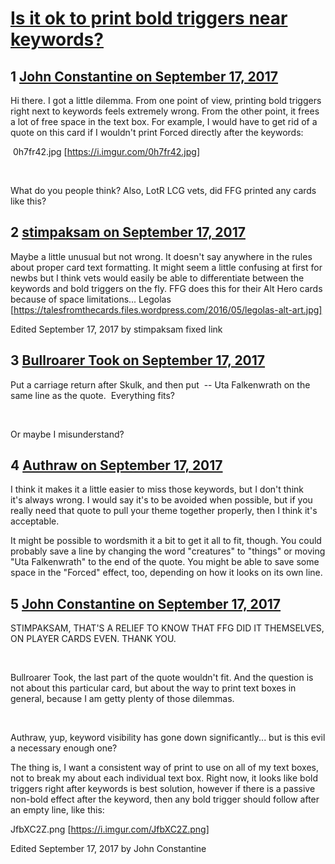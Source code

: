# [Is it ok to print bold triggers near keywords?](https://community.fantasyflightgames.com/topic/258853-is-it-ok-to-print-bold-triggers-near-keywords/)

## 1 [John Constantine on September 17, 2017](https://community.fantasyflightgames.com/topic/258853-is-it-ok-to-print-bold-triggers-near-keywords/?do=findComment&comment=2986924)

Hi there. I got a little dilemma. From one point of view, printing bold triggers right next to keywords feels extremely wrong. From the other point, it frees a lot of free space in the text box. For example, I would have to get rid of a quote on this card if I wouldn't print Forced directly after the keywords:

 0h7fr42.jpg [https://i.imgur.com/0h7fr42.jpg]

 

What do you people think? Also, LotR LCG vets, did FFG printed any cards like this?

## 2 [stimpaksam on September 17, 2017](https://community.fantasyflightgames.com/topic/258853-is-it-ok-to-print-bold-triggers-near-keywords/?do=findComment&comment=2986932)

Maybe a little unusual but not wrong. It doesn't say anywhere in the rules about proper card text formatting. It might seem a little confusing at first for newbs but I think vets would easily be able to differentiate between the keywords and bold triggers on the fly. FFG does this for their Alt Hero cards because of space limitations... Legolas [https://talesfromthecards.files.wordpress.com/2016/05/legolas-alt-art.jpg]

Edited September 17, 2017 by stimpaksam
fixed link

## 3 [Bullroarer Took on September 17, 2017](https://community.fantasyflightgames.com/topic/258853-is-it-ok-to-print-bold-triggers-near-keywords/?do=findComment&comment=2986945)

Put a carriage return after Skulk, and then put  -- Uta Falkenwrath on the same line as the quote.  Everything fits?

 

Or maybe I misunderstand?

## 4 [Authraw on September 17, 2017](https://community.fantasyflightgames.com/topic/258853-is-it-ok-to-print-bold-triggers-near-keywords/?do=findComment&comment=2986950)

I think it makes it a little easier to miss those keywords, but I don't think it's always wrong. I would say it's to be avoided when possible, but if you really need that quote to pull your theme together properly, then I think it's acceptable.

It might be possible to wordsmith it a bit to get it all to fit, though. You could probably save a line by changing the word "creatures" to "things" or moving "Uta Falkenwrath" to the end of the quote. You might be able to save some space in the "Forced" effect, too, depending on how it looks on its own line.

## 5 [John Constantine on September 17, 2017](https://community.fantasyflightgames.com/topic/258853-is-it-ok-to-print-bold-triggers-near-keywords/?do=findComment&comment=2986973)

STIMPAKSAM, THAT'S A RELIEF TO KNOW THAT FFG DID IT THEMSELVES, ON PLAYER CARDS EVEN. THANK YOU.

 

Bullroarer Took, the last part of the quote wouldn't fit. And the question is not about this particular card, but about the way to print text boxes in general, because I am getty plenty of those dilemmas.

 

Authraw, yup, keyword visibility has gone down significantly... but is this evil a necessary enough one?

The thing is, I want a consistent way of print to use on all of my text boxes, not to break my about each individual text box. Right now, it looks like bold triggers right after keywords is best solution, however if there is a passive non-bold effect after the keyword, then any bold trigger should follow after an empty line, like this:

JfbXC2Z.png [https://i.imgur.com/JfbXC2Z.png]

Edited September 17, 2017 by John Constantine

